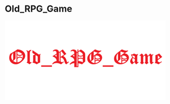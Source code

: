 # Old_RPG_Game
![alt text](https://github.com/KlimchukNikita/Old_RPG_Game/blob/master/Old_RPG_Game.png)
